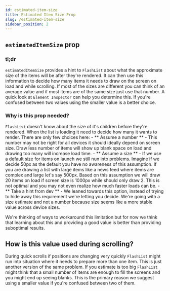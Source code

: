 ```yaml
---
id: estimated-item-size
title: Estimated Item Size Prop
slug: /estimated-item-size
sidebar_position: 2
---
```


## `estimatedItemSize` prop

### tl;dr

`estimatedItemSize` provides a hint to `FlashList` about what the approximate size of the items will be after they're rendered. It can then use this information to decide how many items it needs to draw on the screen on load and while scrolling. If most of the sizes are different you can think of an average value and if most items are of the same size just use that number. A quick look at `Element Inspector` can help you determine this. If you're confused between two values using the smaller value is a better choice.

### Why is this prop needed?

`FlashList` doesn't know about the size of it's children before they're rendered. When the list is loading it need to decide how many it wants to render. There are only few choices here: - ** Assume a number ** - This number may not be right for all devices it should ideally depend on screen size. Draw less number of items will show up blank space on load and drawing too many will increase load time. - ** Assume a size ** - If we use a default size for items on launch we still nun into problems. Imagine if we decide 50px as the default you have no awareness of this assumption. If you are drawing a list with large items like a news feed where items are complex and large let's say 500px. Based on this assumption we will draw 20 items on load if screen size is 1000px while should only draw 2. This is not optimal and you may not even realize how much faster loads can be. - ** Take a hint from dev ** - We leaned towards this option, instead of trying to hide away this requirement we're letting you decide. We're going with a size estimate and not a number because size seems like a more stable value across device sizes.

We're thinking of ways to workaround this limitation but for now we think that learning about this and providing a good value is better than providing suboptimal results.

## How is this value used during scrolling?

During quick scrolls if positions are changing very quickly `FlashList` might run into situation where it needs to prepare more than one item. This is just another version of the same problem. If you estimate is too big `FlashList` might think that a small number of items are enough to fill the screens and you might end up seeing blanks. This is the primary reason we suggest using a smaller value if you're confused between two of them.
